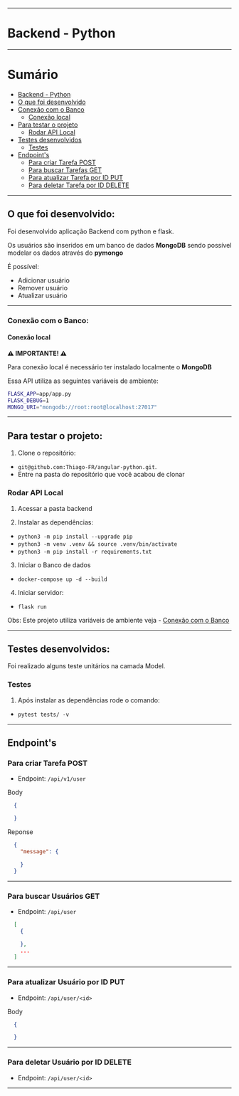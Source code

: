 
---

# Backend - Python <a name="boas-vindas-ao-repositório"></a>

---

# Sumário

- [Backend - Python](#boas-vindas-ao-repositório)
- [O que foi desenvolvido](#o-que-foi-desenvolvido)
- [Conexão com o Banco](#conexao-db)
  - [Conexão local](#conexao-local)
- [Para testar o projeto](#testar-o-projeto)
  - [Rodar API Local](#via-local)
- [Testes desenvolvidos](#tdd)
  - [Testes](#tdd-1)
- [Endpoint's](#endpoint)
  - [Para criar Tarefa POST](#user-post)
  - [Para buscar Tarefas GET](#user-get)
  - [Para atualizar Tarefa por ID PUT](#user-put)
  - [Para deletar Tarefa por ID DELETE](#user-delete)

---

## O que foi desenvolvido: <a name="o-que-foi-desenvolvido"></a>

  Foi desenvolvido aplicação Backend com python e flask.

  Os usuários são inseridos em um banco de dados **MongoDB** sendo possível modelar os dados através do **pymongo**

  É possível:
   - Adicionar usuário
   - Remover usuário
   - Atualizar usuário

---

### Conexão com o Banco: <a name="conexao-db"></a>

#### Conexão local <a name="conexao-local"></a>

**⚠️ IMPORTANTE! ⚠️**

Para conexão local é necessário ter instalado localmente o **MongoDB**

Essa API utiliza as seguintes variáveis de ambiente:

```sh
FLASK_APP=app/app.py
FLASK_DEBUG=1
MONGO_URI="mongodb://root:root@localhost:27017"
```

---

## Para testar o projeto: <a name="testar-o-projeto"></a>

1. Clone o repositório:
  * `git@github.com:Thiago-FR/angular-python.git`.
  * Entre na pasta do repositório que você acabou de clonar


### Rodar API Local <a name="via-local"></a>
1. Acessar a pasta backend

2. Instalar as dependências:
  * `python3 -m pip install --upgrade pip`
  * `python3 -m venv .venv && source .venv/bin/activate`
  * `python3 -m pip install -r requirements.txt`

3. Iniciar o Banco de dados
  * `docker-compose up -d --build`

4. Iniciar servidor:
  * `flask run`

Obs: Este projeto utiliza variáveis de ambiente veja - [Conexão com o Banco](#conexao-db)

---

## Testes desenvolvidos: <a name="tdd"></a>

Foi realizado alguns teste unitários na camada Model.

### Testes <a name="tdd-1"></a>

1. Após instalar as dependências rode o comando:
  * `pytest tests/ -v`

---

## Endpoint's <a name="endpoint"></a>

### Para criar Tarefa POST <a name="user-post"></a>

* Endpoint: `/api/v1/user`

Body
```json
  { 

  }
 ```

Reponse
```json
  {
    "message": {

    }
  }
```
---

### Para buscar Usuários GET <a name="user-get"></a>

* Endpoint: `/api/user`

```json
  [
    {

    },
    ...
  ]
```
---

### Para atualizar Usuário por ID PUT <a name="user-put"></a>

* Endpoint: `/api/user/<id>`

Body
```json
  {

  }
```
---

### Para deletar Usuário por ID DELETE <a name="user-delete"></a>

* Endpoint: `/api/user/<id>`

---
